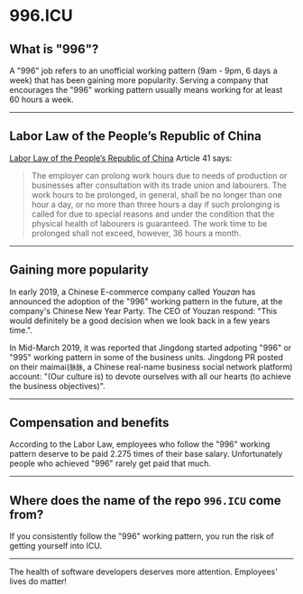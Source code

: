 996.ICU
===

## What is "996"?
A "996" job refers to an unofficial working pattern (9am - 9pm, 6 days a week) that has been gaining more popularity. 
Serving a company that encourages the "996" working pattern usually means working for at least 60 hours a week.

---

## Labor Law of the People’s Republic of China
[Labor Law of the People’s Republic of China](http://www.china.org.cn/living_in_china/abc/2009-07/15/content_18140508.htm) Article 41 says:

> The employer can prolong work hours due to needs of production or businesses after consultation with its trade union and labourers. The work hours to be prolonged, in general, shall be no longer than one hour a day, or no more than three hours a day if such prolonging is called for due to special reasons and under the condition that the physical health of labourers is guaranteed. The work time to be prolonged shall not exceed, however, 36 hours a month. 

---

## Gaining more popularity

In early 2019, a Chinese E-commerce company called _Youzan_ has announced the adoption of the "996" working pattern in the future, at the company's Chinese New Year Party. The CEO of Youzan respond: "This would definitely be a good decision when we look back in a few years time.".

In Mid-March 2019, it was reported that Jingdong started adpoting "996" or "995" working pattern in some of the business units. Jingdong PR posted on their maimai(`脉脉`, a Chinese real-name business social network platform) account: "(Our culture is) to devote ourselves with all our hearts (to achieve the business objectives)".

---

## Compensation and benefits

According to the Labor Law, employees who follow the "996" working pattern deserve to be paid 2.275 times of their base salary. Unfortunately people who achieved "996" rarely get paid that much.

---

## Where does the name of the repo `996.ICU` come from?

If you consistently follow the "996" working pattern, you run the risk of getting yourself into ICU. 

---

The health of software developers deserves more attention. Employees' lives do matter!
